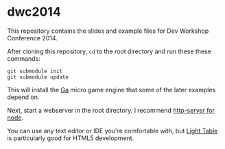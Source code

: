 dwc2014
=======

This repository contains the slides and example files for Dev Workshop Conference 2014.

After cloning this repository, `cd` to the root directory and run these these commands:

```
git submodule init
git submodule update
```

This will install the [Ga](https://github.com/kittykatattack/ga) micro game engine that some of the later examples depend on.

Next, start a webserver in the root directory. I recommend [http-server for node](https://github.com/nodeapps/http-server).

You can use any text editor or IDE you're comfortable with, but [Light Table](http://www.lighttable.com) is particularly good for HTML5 development.


